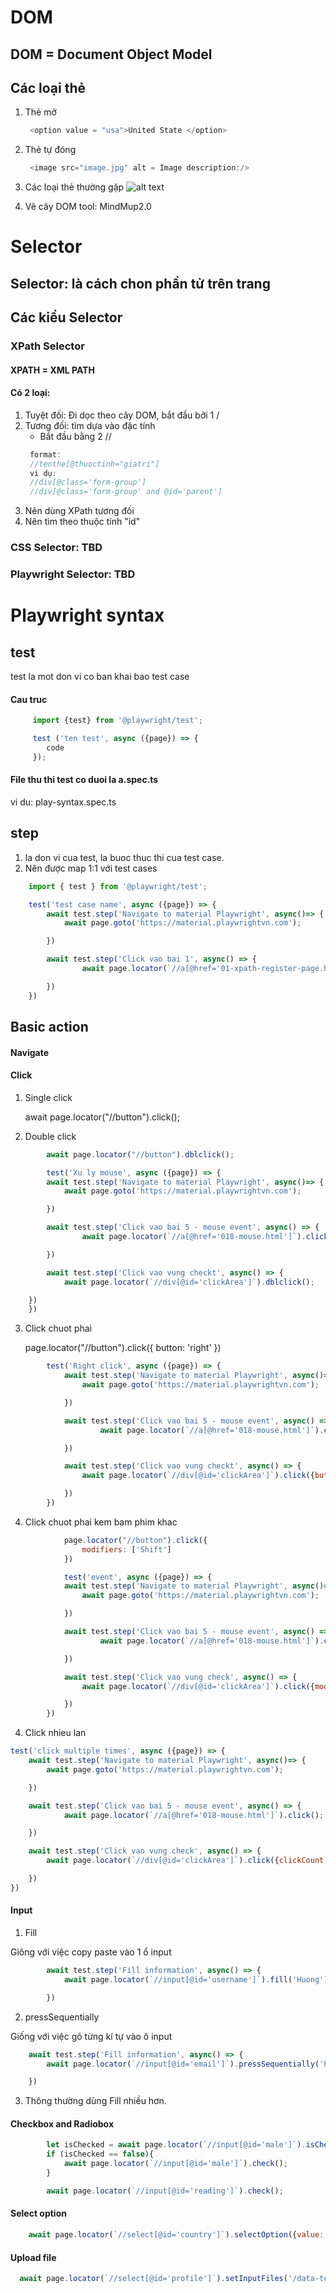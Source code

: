 # DOM 
## DOM = Document Object Model 
## Các loại thẻ

1. Thẻ mở 
    ```javascript
     <option value = "usa">United State </option>
    ```
 
2. Thẻ tự đóng 
    ```javascript
     <image src="image.jpg" alt = Image description:/>
    ```

3. Các loại thẻ thường gặp 
![alt text](image-4.png)



4. Vẽ cây DOM 
tool: MindMup2.0 
# Selector
## Selector: là cách chon phần tử trên trang 
## Các kiểu Selector 
### XPath Selector
#### XPATH = XML PATH 
#### Có 2 loại: 
1. Tuyệt đối: Đi dọc theo cây DOM, bắt đầu bởi 1 /
2. Tương đối: tìm dựa vào đặc tính 
    - Bắt đầu bằng 2 // 
    ```javascript
     format:
     //tenthe[@thuoctinh="giatri"]
     vi dụ: 
     //div[@class='form-group']
     //div[@class='form-group' and @id='parent']

    ```
3.  Nên dùng XPath tương đối
4. Nên tìm theo thuộc tính "id"

### CSS Selector: TBD
### Playwright Selector: TBD


# Playwright syntax
## test 
test la mot don vi co ban khai bao test case 
#### Cau truc
```javascript
     import {test} from '@playwright/test';

     test ('ten test', async ({page}) => {
        code
     });
   ```
#### File thu thi test co duoi la a.spec.ts
vi du: play-syntax.spec.ts

## step
1. la don vi cua test, la buoc thuc thi cua test case.
2. Nên được map 1:1 với test cases
```javascript
    import { test } from '@playwright/test';

    test('test case name', async ({page}) => {
        await test.step('Navigate to material Playwright', async()=> {
            await page.goto('https://material.playwrightvn.com');

        })

        await test.step('Click vao bai 1', async() => {
                await page.locator(`//a[@href='01-xpath-register-page.html']`).click();

        })
    })
   ```

## Basic action 
#### Navigate
#### Click 
1. Single click 

   await page.locator("//button").click();
2. Double click 
```javascript
        await page.locator("//button").dblclick();

        test('Xu ly mouse', async ({page}) => {
        await test.step('Navigate to material Playwright', async()=> {
            await page.goto('https://material.playwrightvn.com');

        })

        await test.step('Click vao bai 5 - mouse event', async() => {
                await page.locator(`//a[@href='018-mouse.html']`).click();

        })

        await test.step('Click vao vung checkt', async() => {
            await page.locator(`//div[@id='clickArea']`).dblclick();

    })
    })
```

3. Click chuot phai 

    page.locator("//button").click({
        button: 'right'
    })
```javascript 
        test('Right click', async ({page}) => {
            await test.step('Navigate to material Playwright', async()=> {
                await page.goto('https://material.playwrightvn.com');

            })

            await test.step('Click vao bai 5 - mouse event', async() => {
                    await page.locator(`//a[@href='018-mouse.html']`).click();

            })

            await test.step('Click vao vung checkt', async() => {
                await page.locator(`//div[@id='clickArea']`).click({button: 'right'});

            })
        }) 
```
4. Click chuot phai kem bam phim khac 
```javascript
            page.locator("//button").click({
                modifiers: ['Shift']
            })

            test('event', async ({page}) => {
            await test.step('Navigate to material Playwright', async()=> {
                await page.goto('https://material.playwrightvn.com');

            })

            await test.step('Click vao bai 5 - mouse event', async() => {
                    await page.locator(`//a[@href='018-mouse.html']`).click();

            })

            await test.step('Click vao vung check', async() => {
                await page.locator(`//div[@id='clickArea']`).click({modifiers: ['Shift']});

            })
        }) 
```

4. Click nhieu lan 
```javascript 
test('click multiple times', async ({page}) => {
    await test.step('Navigate to material Playwright', async()=> {
        await page.goto('https://material.playwrightvn.com');

    })

    await test.step('Click vao bai 5 - mouse event', async() => {
            await page.locator(`//a[@href='018-mouse.html']`).click();

    })

    await test.step('Click vao vung check', async() => {
        await page.locator(`//div[@id='clickArea']`).click({clickCount:10});

    })
}) 
```
#### Input
1. Fill 

Giông với việc copy paste vào 1 ổ input 
```javascript 
        await test.step('Fill information', async() => {
            await page.locator(`//input[@id='username']`).fill('Huong');

        })
```
2. pressSequentially

Giống với việc gõ từng kí tự vào ô input
```javascript 
    await test.step('Fill information', async() => {
        await page.locator(`//input[@id='email']`).pressSequentially('huong@gmail.com',{delay: 1000});

    })
```

3. Thông thường dùng Fill nhiều hơn.

#### Checkbox and Radiobox
```javascript 
        let isChecked = await page.locator(`//input[@id='male']`).isChecked(); 
        if (isChecked == false){
            await page.locator(`//input[@id='male']`).check();
        } 

        await page.locator(`//input[@id='reading']`).check();
```

#### Select option
```javascript 
    await page.locator(`//select[@id='country']`).selectOption({value: 'uk'})

```

#### Upload file 
```javascript 
  await page.locator(`//select[@id='profile']`).setInputFiles('/data-test/image.png');
```